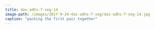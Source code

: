 ```yaml
---
title: das-adhs-7-seg-14
image-path: /images/2017-9-24-das-adhs-7-seg/das-adhs-7-seg-14.jpg
caption: "packing the first pair together"
---
```


